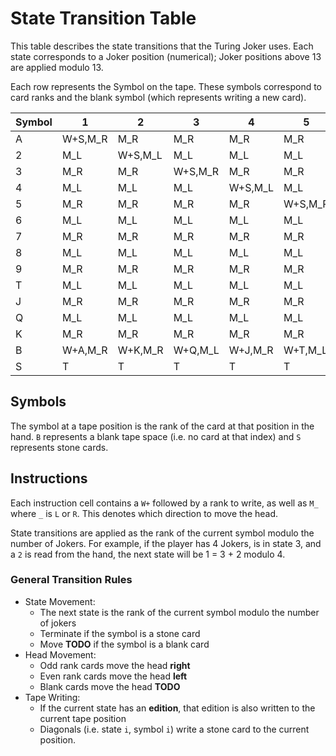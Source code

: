 # State Transition Table


This table describes the state transitions that the Turing Joker uses.
Each state corresponds to a Joker position (numerical); Joker positions
above 13 are applied modulo 13. 

Each row represents the Symbol on the tape. These symbols correspond to
card ranks and the blank symbol (which represents writing a new card).

| Symbol |   1   |   2   |   3   |   4   |   5   |   6   |   7   |   8   |   9   |  10   |  11   |  12   |  13   |
| ------ | ----- | ----- | ----- | ----- | ----- | ----- | ----- | ----- | ----- | ----- | ----- | ----- | ----- |
|      A |W+S,M_R|    M_R|    M_R|    M_R|    M_R|    M_R|    M_R|    M_R|    M_R|    M_R|    M_R|    M_R|    M_R|
|      2 |    M_L|W+S,M_L|    M_L|    M_L|    M_L|    M_L|    M_L|    M_L|    M_L|    M_L|    M_L|    M_L|    M_L|
|      3 |    M_R|    M_R|W+S,M_R|    M_R|    M_R|    M_R|    M_R|    M_R|    M_R|    M_R|    M_R|    M_R|    M_R|
|      4 |    M_L|    M_L|    M_L|W+S,M_L|    M_L|    M_L|    M_L|    M_L|    M_L|    M_L|    M_L|    M_L|    M_L|
|      5 |    M_R|    M_R|    M_R|    M_R|W+S,M_R|    M_R|    M_R|    M_R|    M_R|    M_R|    M_R|    M_R|    M_R|
|      6 |    M_L|    M_L|    M_L|    M_L|    M_L|W+S,M_L|    M_L|    M_L|    M_L|    M_L|    M_L|    M_L|    M_L|
|      7 |    M_R|    M_R|    M_R|    M_R|    M_R|    M_R|W+S,M_R|    M_R|    M_R|    M_R|    M_R|    M_R|    M_R|
|      8 |    M_L|    M_L|    M_L|    M_L|    M_L|    M_L|    M_L|W+S,M_L|    M_L|    M_L|    M_L|    M_L|    M_L|
|      9 |    M_R|    M_R|    M_R|    M_R|    M_R|    M_R|    M_R|    M_R|W+S,M_R|    M_R|    M_R|    M_R|    M_R|
|      T |    M_L|    M_L|    M_L|    M_L|    M_L|    M_L|    M_L|    M_L|    M_L|W+S,M_L|    M_L|    M_L|    M_L|
|      J |    M_R|    M_R|    M_R|    M_R|    M_R|    M_R|    M_R|    M_R|    M_R|    M_R|W+S,M_R|    M_R|    M_R|
|      Q |    M_L|    M_L|    M_L|    M_L|    M_L|    M_L|    M_L|    M_L|    M_L|    M_L|    M_L|W+S,M_L|    M_L|
|      K |    M_R|    M_R|    M_R|    M_R|    M_R|    M_R|    M_R|    M_R|    M_R|    M_R|    M_R|    M_R|W+S,M_R|
|      B |W+A,M_R|W+K,M_R|W+Q,M_L|W+J,M_R|W+T,M_L|W+9,M_R|W+8,M_L|W+7,M_R|W+6,M_L|W+5,M_R|W+4,M_L|W+3,M_R|W+2,M_L|
|      S |   T   |   T   |   T   |   T   |   T   |   T   |   T   |   T   |   T   |   T   |   T   |   T   |   T   |

## Symbols

The symbol at a tape position is the rank of the card at that position in the hand.
`B` represents a blank tape space (i.e. no card at that index) and `S` represents stone cards.

## Instructions

Each instruction cell contains a `W+` followed by a rank to write, as well as `M_` where `_` is
`L` or `R`. This denotes which direction to move the head.

State transitions are applied as the rank of the current symbol modulo the number of Jokers. For
example, if the player has 4 Jokers, is in state 3, and a `2` is read from the hand, the next state
will be 1 = 3 + 2 modulo 4.


### General Transition Rules
- State Movement:
  - The next state is the rank of the current symbol modulo the number of jokers
  - Terminate if the symbol is a stone card
  - Move **TODO** if the symbol is a blank card
- Head Movement:
  - Odd rank cards move the head **right**
  - Even rank cards move the head **left**
  - Blank cards move the head **TODO**
- Tape Writing:
  - If the current state has an **edition**, that edition is also written to the current tape position
  - Diagonals (i.e. state `i`, symbol `i`) write a stone card to the current position.